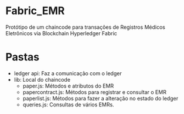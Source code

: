 # Fabric_EMR
Protótipo de um chaincode para transações de Registros Médicos Eletrônicos via Blockchain Hyperledger Fabric

# Pastas
- ledger api: Faz a comunicação com o ledger
- lib: Local do chaincode
  * paper.js: Métodos e atributos do EMR
  * papercontract.js: Métodos para registrar e consultar o EMR
  * paperlist.js: Métodos para fazer a alteração no estado do ledger
  * queries.js: Consultas de vários EMRs.
